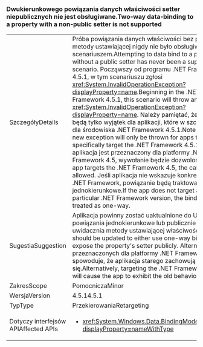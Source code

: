 ### <a name="two-way-data-binding-to-a-property-with-a-non-public-setter-is-not-supported"></a><span data-ttu-id="e8385-101">Dwukierunkowego powiązania danych właściwości setter niepublicznych nie jest obsługiwane.</span><span class="sxs-lookup"><span data-stu-id="e8385-101">Two-way data-binding to a property with a non-public setter is not supported</span></span>

|   |   |
|---|---|
|<span data-ttu-id="e8385-102">Szczegóły</span><span class="sxs-lookup"><span data-stu-id="e8385-102">Details</span></span>|<span data-ttu-id="e8385-103">Próba powiązania danych właściwości bez publicznej metody ustawiającej nigdy nie było obsługiwanym scenariuszem.</span><span class="sxs-lookup"><span data-stu-id="e8385-103">Attempting to data bind to a property without a public setter has never been a supported scenario.</span></span> <span data-ttu-id="e8385-104">Począwszy od programu .NET Framework 4.5.1, w tym scenariuszu zgłosi <xref:System.InvalidOperationException?displayProperty=name>.</span><span class="sxs-lookup"><span data-stu-id="e8385-104">Beginning in the .NET Framework 4.5.1, this scenario will throw an <xref:System.InvalidOperationException?displayProperty=name>.</span></span> <span data-ttu-id="e8385-105">Należy pamiętać, że ten nowy będą tylko wyjątek dla aplikacji, które w szczególności dla środowiska .NET Framework 4.5.1.</span><span class="sxs-lookup"><span data-stu-id="e8385-105">Note that this new exception will only be thrown for apps that specifically target the .NET Framework 4.5.1.</span></span> <span data-ttu-id="e8385-106">Jeśli aplikacja jest przeznaczony dla platformy .NET Framework 4.5, wywołanie będzie dozwolone.</span><span class="sxs-lookup"><span data-stu-id="e8385-106">If an app targets the .NET Framework 4.5, the call will be allowed.</span></span> <span data-ttu-id="e8385-107">Jeśli aplikacja nie wskazuje konkretnej wersji .NET Framework, powiązanie będą traktowane jako jednokierunkowe.</span><span class="sxs-lookup"><span data-stu-id="e8385-107">If the app does not target a particular .NET Framework version, the binding will be treated as one-way.</span></span>|
|<span data-ttu-id="e8385-108">Sugestia</span><span class="sxs-lookup"><span data-stu-id="e8385-108">Suggestion</span></span>|<span data-ttu-id="e8385-109">Aplikacja powinny zostać uaktualnione do Użyj powiązania jednokierunkowe lub publicznie uwidacznia metody ustawiającej właściwość.</span><span class="sxs-lookup"><span data-stu-id="e8385-109">The app should be updated to either use one-way binding, or expose the property's setter publicly.</span></span> <span data-ttu-id="e8385-110">Alternatywnie przeznaczonych dla platformy .NET Framework 4.5 spowoduje, że aplikacja starego zachowują się.</span><span class="sxs-lookup"><span data-stu-id="e8385-110">Alternatively, targeting the .NET Framework 4.5 will cause the app to exhibit the old behavior.</span></span>|
|<span data-ttu-id="e8385-111">Zakres</span><span class="sxs-lookup"><span data-stu-id="e8385-111">Scope</span></span>|<span data-ttu-id="e8385-112">Pomocnicza</span><span class="sxs-lookup"><span data-stu-id="e8385-112">Minor</span></span>|
|<span data-ttu-id="e8385-113">Wersja</span><span class="sxs-lookup"><span data-stu-id="e8385-113">Version</span></span>|<span data-ttu-id="e8385-114">4.5.1</span><span class="sxs-lookup"><span data-stu-id="e8385-114">4.5.1</span></span>|
|<span data-ttu-id="e8385-115">Typ</span><span class="sxs-lookup"><span data-stu-id="e8385-115">Type</span></span>|<span data-ttu-id="e8385-116">Przekierowania</span><span class="sxs-lookup"><span data-stu-id="e8385-116">Retargeting</span></span>|
|<span data-ttu-id="e8385-117">Dotyczy interfejsów API</span><span class="sxs-lookup"><span data-stu-id="e8385-117">Affected APIs</span></span>|<ul><li><xref:System.Windows.Data.BindingMode.TwoWay?displayProperty=nameWithType></li></ul>|

